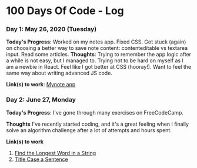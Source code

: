 # 100 Days Of Code - Log

### Day 1: May 26, 2020 (Tuesday)

**Today's Progress**: Worked on my notes app. Fixed CSS. Got stuck (again) on choosing a better way to save note content: contenteditable vs textarea input. Read some articles.
**Thoughts**: Trying to remember the app logic after a while is not easy, but I managed to. Trying not to be hard on myself as I am a newbie in React. Feel like I got better at CSS (hooray!). Want to feel the same way about writing advanced JS code. 

**Link(s) to work**: [Mynote app](https://github.com/marinaandthecode/mern-notes/commit/cb2fe991af48d4cf726aab6991bb87d9386688c7)


### Day 2: June 27, Monday

**Today's Progress**: I've gone through many exercises on FreeCodeCamp.

**Thoughts** I've recently started coding, and it's a great feeling when I finally solve an algorithm challenge after a lot of attempts and hours spent.

**Link(s) to work**
1. [Find the Longest Word in a String](https://www.freecodecamp.com/challenges/find-the-longest-word-in-a-string)
2. [Title Case a Sentence](https://www.freecodecamp.com/challenges/title-case-a-sentence)
